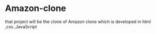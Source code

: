 # Amazon-clone
that project will be the clone of Amazon clone which is developed in html ,css ,JavaScript 
